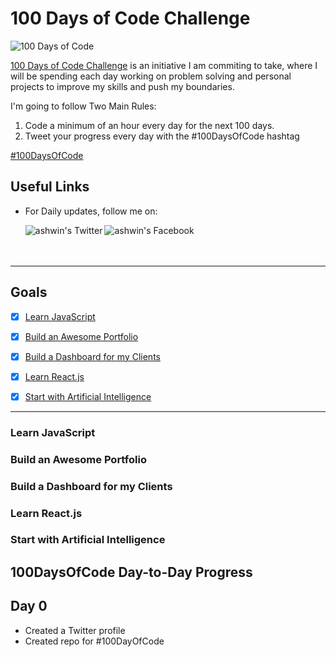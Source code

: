 # 100 Days of Code Challenge

<p>
<img src="https://raw.githubusercontent.com/AswinBarath/100-days-of-code-challenge/master/assets/%23100DaysOfCode%20-%20Dark%20design.png" alt="100 Days of Code" />
</p>

[100 Days of Code Challenge](https://www.100daysofcode.com/) is an initiative I am commiting to take, where I will be spending each day working on problem solving and personal projects to improve my skills and push my boundaries.


I'm going to follow Two Main Rules:
1. Code a minimum of an hour every day for the next 100 days.
2. Tweet your progress every day with the #100DaysOfCode hashtag 


[#100DaysOfCode](https://100DaysOfCode.com) 


## Useful Links

- For Daily updates, follow me on:

    <a href="https://twitter.com/jax_ai_">
    <img align="left" alt="ashwin's Twitter" src="https://img.icons8.com/bubbles/50/000000/twitter.png"/>
    </a>

    <a href="https://www.instagram.com/jax_ai_">
    <img align="left" alt="ashwin's Facebook" src="https://img.icons8.com/bubbles/50/000000/instagram.png"/>
    </a>

<br>
<br>
<br>


---


## Goals

- [x] [Learn JavaScript](#learn-javascript)
- [x] [Build an Awesome Portfolio](#build-an-awesome-portfolio)
- [x] [Build a Dashboard for my Clients](#build-dashboard)
- [x] [Learn React.js](#learn-react.js)
- [x] [Start with Artificial Intelligence](#start-ai)


---


### Learn JavaScript


### Build an Awesome Portfolio


### Build a Dashboard for my Clients


### Learn React.js



### Start with Artificial Intelligence



## 100DaysOfCode Day-to-Day Progress

## Day 0

- Created a Twitter profile
- Created repo for #100DayOfCode



